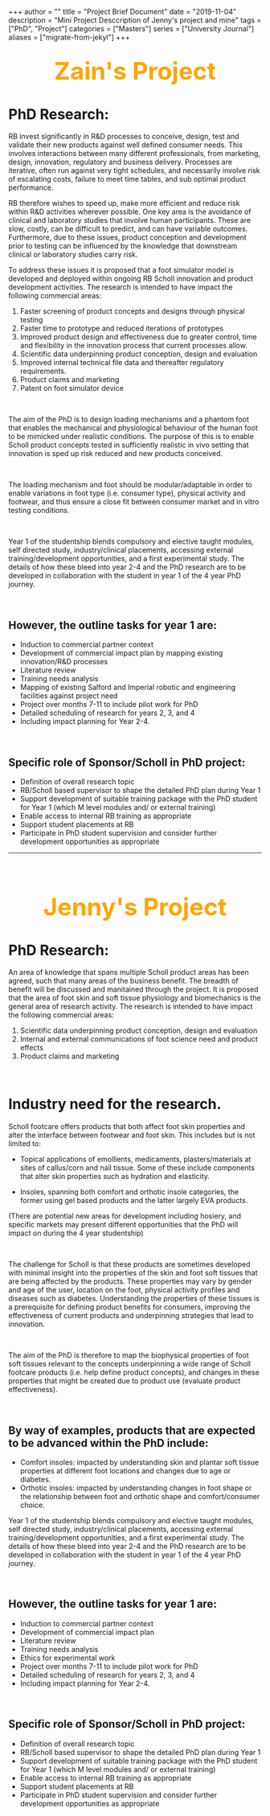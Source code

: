 +++
author = ""
title = "Project Brief Document"
date = "2019-11-04"
description = "Mini Project Desccription of Jenny's project and mine"
tags = ["PhD", "Project"]
categories = ["Masters"]
series = ["University Journal"]
aliases = ["migrate-from-jekyl"]
+++

<font size="+7" color="orange"><center> Zain's Project </center></font>  
---

# PhD Research:

RB invest significantly in R&D processes to conceive, design, test and validate their new products against well defined consumer needs. This involves interactions between many different professionals, from marketing, design, innovation, regulatory and business delivery.  Processes are iterative, often run against very tight schedules, and necessarily involve risk of escalating costs, failure to meet time tables, and sub optimal product performance. 

RB therefore wishes to speed up, make more efficient and reduce risk within R&D activities wherever possible. One key area is the avoidance of clinical and laboratory studies that involve human participants. These are slow, costly, can be difficult to predict, and can have variable outcomes.  Furthermore, due to these issues, product conception and development prior to testing can be influenced by the knowledge that downstream clinical or laboratory studies carry risk. 

To address these issues it is proposed that a foot simulator model is developed and deployed within ongoing RB Scholl innovation and product development activities. The research is intended to have impact the following commercial areas:

1.	Faster screening of product concepts and designs through physical testing
2.	Faster time to prototype and reduced iterations of prototypes 
3.	Improved product design and effectiveness due to greater control, time and flexibility in the innovation process that current processes allow. 
4.	Scientific data underpinning product conception, design and evaluation
5.	Improved internal technical file data and thereafter regulatory requirements. 
6.	Product claims and marketing 
7.	Patent on foot simulator device

<br>

The aim of the PhD is to design loading mechanisms and a phantom foot that enables the mechanical and physiological behaviour of the human foot to be mimicked under realistic conditions. The purpose of this is to enable Scholl product concepts tested in sufficiently realistic in vivo setting that innovation is sped up risk reduced and new products conceived. 

<br>

The loading mechanism and foot should be modular/adaptable in order to enable variations in foot type (i.e. consumer type), physical activity and footwear, and thus ensure a close fit between consumer market and in vitro testing conditions. 

<br>

Year 1 of the studentship blends compulsory and elective taught modules, self directed study, industry/clinical placements, accessing external training/development opportunities, and a first experimental study.  The details of how these bleed into year 2-4 and the PhD research are to be developed in collaboration with the student in year 1 of the 4 year PhD journey. 

<br>

## However, the outline tasks for year 1 are: 

- Induction to commercial partner context
- Development of commercial impact plan by mapping existing innovation/R&D processes 
- Literature review 
- Training needs analysis
- Mapping of existing Salford and Imperial robotic and engineering facilities against project need
- Project over months 7-11 to include pilot work for PhD
- Detailed scheduling of research for years 2, 3, and 4
- Including impact planning for Year 2-4.

<br>

## Specific role of Sponsor/Scholl in PhD project:

- Definition of overall research topic
- RB/Scholl based supervisor to shape the detailed PhD plan during Year 1
- Support development of suitable training package with the PhD student for Year 1 (which M level modules and/ or external training) 
- Enable access to internal RB training as appropriate
- Support student placements at RB 
- Participate in PhD student supervision and consider further development opportunities as appropriate

---

<br><br>

<font size="+7" color="orange"><center> Jenny's Project </center></font>  
---

# PhD Research:

An area of knowledge that spans multiple Scholl product areas has been agreed, such that many areas of the business benefit. The breadth of benefit will be discussed and manitained through the project. 
It is proposed that the area of foot skin and soft tissue physiology and biomechanics is the general area of research activity. The research is intended to have impact the following commercial areas:

1.	Scientific data underpinning product conception, design and evaluation
2.	Internal and external communications of foot science need and product effects
3.	Product claims and marketing 

<br>

# Industry need for the research. 

Scholl footcare offers products that both affect foot skin properties and alter the interface between footwear and foot skin.  This includes but is not limited to:

- Topical applications of emollients, medicaments, plasters/materials at sites of callus/corn and nail tissue. Some of these include components that alter skin properties such as hydration and elasticity. 

- Insoles, spanning both comfort and orthotic insole categories, the former using gel based products and the latter largely EVA products. 

(There are potential new areas for development including hosiery, and specific markets may present different opportunities that the PhD will impact on during the 4 year studentship)

<br>

The challenge for Scholl is that these products are sometimes developed with minimal insight into the properties of the skin and foot soft tissues that are being affected by the products. These properties may vary by gender and age of the user, location on the foot, physical activity profiles and diseases such as diabetes. Understanding the properties of these tissues is a prerequisite for defining product benefits for consumers, improving the effectiveness of current products and underpinning strategies that lead to innovation. 

<br>

The aim of the PhD is therefore to map the biophysical properties of foot soft tissues relevant to the concepts underpinning a wide range of Scholl footcare products (i.e. help define product concepts), and changes in these properties that might be created due to product use (evaluate product effectiveness). 

<br>

## By way of examples, products that are expected to be advanced within the PhD include: 

- Comfort insoles: impacted by understanding skin and plantar soft tissue properties at different foot locations and changes due to age or diabetes.
- Orthotic insoles: impacted by understanding changes in foot shape or the relationship between foot and orthotic shape and comfort/consumer choice.  

Year 1 of the studentship blends compulsory and elective taught modules, self directed study, industry/clinical placements, accessing external training/development opportunities, and a first experimental study.  The details of how these bleed into year 2-4 and the PhD research are to be developed in collaboration with the student in year 1 of the 4 year PhD journey. 

<br>

## However, the outline tasks for year 1 are: 

- Induction to commercial partner context
- Development of commercial impact plan 
- Literature review 
- Training needs analysis
- Ethics for experimental work
- Project over months 7-11 to include pilot work for PhD
- Detailed scheduling of research for years 2, 3, and 4
- Including impact planning for Year 2-4.

<br>

## Specific role of Sponsor/Scholl in PhD project:

- Definition of overall research topic
- RB/Scholl based supervisor to shape the detailed PhD plan during Year 1
- Support development of suitable training package with the PhD student for Year 1 (which M level modules and/ or external training) 
- Enable access to internal RB training as appropriate
- Support student placements at RB 
- Participate in PhD student supervision and consider further development opportunities as appropriate